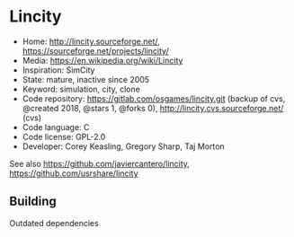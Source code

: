 # Lincity

- Home: http://lincity.sourceforge.net/, https://sourceforge.net/projects/lincity/
- Media: https://en.wikipedia.org/wiki/Lincity
- Inspiration: SimCity
- State: mature, inactive since 2005
- Keyword: simulation, city, clone
- Code repository: https://gitlab.com/osgames/lincity.git (backup of cvs, @created 2018, @stars 1, @forks 0), http://lincity.cvs.sourceforge.net/ (cvs)
- Code language: C
- Code license: GPL-2.0
- Developer: Corey Keasling, Gregory Sharp, Taj Morton

See also https://github.com/javiercantero/lincity, https://github.com/usrshare/lincity

## Building

Outdated dependencies

